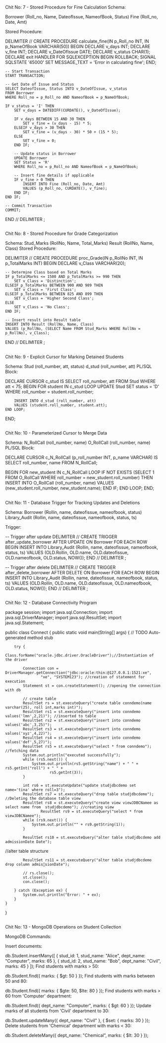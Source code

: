 Chit No: 7 - Stored Procedure for Fine Calculation
Schema:

Borrower (Roll_no, Name, DateofIssue, NameofBook, Status)
Fine (Roll_no, Date, Amt)

Stored Procedure:

DELIMITER //
CREATE PROCEDURE calculate_fine(IN p_Roll_no INT, IN p_NameOfBook VARCHAR(50))
BEGIN
    DECLARE v_days INT;
    DECLARE v_fine INT;
    DECLARE v_DateOfIssue DATE;
    DECLARE v_status CHAR(1);
    DECLARE exit HANDLER FOR SQLEXCEPTION
    BEGIN
        ROLLBACK;
        SIGNAL SQLSTATE '45000' SET MESSAGE_TEXT = 'Error in calculating fine';
    END;

    -- Start Transaction
    START TRANSACTION;

    -- Get Date of Issue and Status
    SELECT DateofIssue, Status INTO v_DateOfIssue, v_status
    FROM Borrower
    WHERE Roll_no = p_Roll_no AND NameofBook = p_NameOfBook;

    IF v_status = 'I' THEN
        SET v_days = DATEDIFF(CURDATE(), v_DateOfIssue);

        IF v_days BETWEEN 15 AND 30 THEN
            SET v_fine = (v_days - 15) * 5;
        ELSEIF v_days > 30 THEN
            SET v_fine = (v_days - 30) * 50 + (15 * 5);
        ELSE
            SET v_fine = 0;
        END IF;

        -- Update status in Borrower
        UPDATE Borrower
        SET Status = 'R'
        WHERE Roll_no = p_Roll_no AND NameofBook = p_NameOfBook;

        -- Insert fine details if applicable
        IF v_fine > 0 THEN
            INSERT INTO Fine (Roll_no, Date, Amt)
            VALUES (p_Roll_no, CURDATE(), v_fine);
        END IF;
    END IF;

    -- Commit Transaction
    COMMIT;
END //
DELIMITER ;

##

Chit No: 8 - Stored Procedure for Grade Categorization

Schema:
Stud_Marks (RollNo, Name, Total_Marks)
Result (RollNo, Name, Class)
Stored Procedure:

DELIMITER //
CREATE PROCEDURE proc_Grade(IN p_RollNo INT, IN p_TotalMarks INT)
BEGIN
    DECLARE v_Class VARCHAR(20);

    -- Determine Class based on Total Marks
    IF p_TotalMarks <= 1500 AND p_TotalMarks >= 990 THEN
        SET v_Class = 'Distinction';
    ELSEIF p_TotalMarks BETWEEN 900 AND 989 THEN
        SET v_Class = 'First Class';
    ELSEIF p_TotalMarks BETWEEN 825 AND 899 THEN
        SET v_Class = 'Higher Second Class';
    ELSE
        SET v_Class = 'No Class';
    END IF;

    -- Insert result into Result table
    INSERT INTO Result (RollNo, Name, Class)
    VALUES (p_RollNo, (SELECT Name FROM Stud_Marks WHERE RollNo = p_RollNo), v_Class);
END //
DELIMITER ;

##

Chit No: 9 - Explicit Cursor for Marking Detained Students

Schema:
Stud (roll_number, att, status)
d_stud (roll_number, att)
PL/SQL Block:

DECLARE
    CURSOR c_stud IS SELECT roll_number, att FROM Stud WHERE att < 75;
BEGIN
    FOR student IN c_stud LOOP
        UPDATE Stud SET status = 'D' WHERE roll_number = student.roll_number;

        INSERT INTO d_stud (roll_number, att)
        VALUES (student.roll_number, student.att);
    END LOOP;
END;

##

Chit No: 10 - Parameterized Cursor to Merge Data

Schema:
N_RollCall (roll_number, name)
O_RollCall (roll_number, name)
PL/SQL Block:

DECLARE
    CURSOR c_N_RollCall (p_roll_number INT, p_name VARCHAR) IS
        SELECT roll_number, name FROM N_RollCall;

BEGIN
    FOR new_student IN c_N_RollCall LOOP
        IF NOT EXISTS (SELECT 1 FROM O_RollCall WHERE roll_number = new_student.roll_number) THEN
            INSERT INTO O_RollCall (roll_number, name)
            VALUES (new_student.roll_number, new_student.name);
        END IF;
    END LOOP;
END;

##

Chit No: 11 - Database Trigger for Tracking Updates and Deletions

Schema:
Borrower (Rollin, name, dateofissue, nameofbook, status)
Library_Audit (Rollin, name, dateofissue, nameofbook, status, ts)

Trigger:

-- Trigger after update
DELIMITER //
CREATE TRIGGER after_update_borrower
AFTER UPDATE ON Borrower
FOR EACH ROW
BEGIN
    INSERT INTO Library_Audit (Rollin, name, dateofissue, nameofbook, status, ts)
    VALUES (OLD.Rollin, OLD.name, OLD.dateofissue, OLD.nameofbook, OLD.status, NOW());
END //
DELIMITER ;

-- Trigger after delete
DELIMITER //
CREATE TRIGGER after_delete_borrower
AFTER DELETE ON Borrower
FOR EACH ROW
BEGIN
    INSERT INTO Library_Audit (Rollin, name, dateofissue, nameofbook, status, ts)
    VALUES (OLD.Rollin, OLD.name, OLD.dateofissue, OLD.nameofbook, OLD.status, NOW());
END //
DELIMITER ;

##

Chit No: 12 - Database Connectivity Program

package session;
import java.sql.Connection;
import java.sql.DriverManager;
import java.sql.ResultSet;
import java.sql.Statement;

public class Connect {
    public static void main(String[] args) {
// TODO Auto-generated method stub

        try {
            Class.forName("oracle.jdbc.driver.OracleDriver");//Instantiation of the driver

            Connection con = DriverManager.getConnection("jdbc:oracle:thin:@127.0.0.1:1521:xe",
                    "xe", "SYSTEM123"); //creation of statement for execution
            Statement st = con.createStatement(); //opening the connection with db

            // create table
            ResultSet rs = st.executeQuery("create table conndemo(name varchar(25), roll int,marks int)");
            ResultSet rs1 = st.executeQuery("insert into conndemo values('lmn',2,21)"); //inserted to table
            ResultSet rs2 = st.executeQuery("insert into conndemo values('abc',3,25)");
            ResultSet rs3 = st.executeQuery("insert into conndemo values('xyz',4,22)");
            ResultSet rs4 = st.executeQuery("insert into conndemo values('def',5,27)");
            ResultSet rs5 = st.executeQuery("select * from conndemo"); //fetching data
            System.out.println("executed successfully");
            while (rs5.next()) {
                System.out.println(rs5.getString("name") + " " + rs5.getInt("roll") + " " +
                        rs5.getInt(3));
            }

            int rs6 = st.executeUpdate("update studjdbcdemo set name='tina' where roll=3");
            ResultSet rs7 = st.executeQuery("drop table studjdbcdemo"); //Deleting the database table view
            ResultSet rs8 = st.executeQuery("create view viewJDBCNamee as select name from  studjdbcdemo"); //creating view
                    ResultSet rs9 = st.executeQuery("select * from viewJDBCNamee");
            while (rs9.next()) {
                System.out.println("" + rs9.getString(1));
            }

            ResultSet rs10 = st.executeQuery("alter table studjdbcdemo add admissionDate Date");
//alter table structure

            ResultSet rs11 = st.executeQuery("alter table studjdbcdemo drop column admis￾sionDate");

            // rs.close();
            st.close();
            con.close();

        } catch (Exception ex) {
            System.out.println("Error: " + ex);
        }
    }
}

##

Chit No: 13 - MongoDB Operations on Student Collection

MongoDB Commands:

Insert documents:

db.Student.insertMany([
    { stud_id: 1, stud_name: "Alice", dept_name: "Computer", marks: 65 },
    { stud_id: 2, stud_name: "Bob", dept_name: "Civil", marks: 45 }
]);
Find students with marks > 50:

db.Student.find({ marks: { $gt: 50 } });
Find students with marks between 50 and 80:

db.Student.find({ marks: { $gte: 50, $lte: 80 } });
Find students with marks > 60 from 'Computer' department:

db.Student.find({ dept_name: "Computer", marks: { $gt: 60 } });
Update marks of all students from 'Civil' department to 30:

db.Student.updateMany({ dept_name: "Civil" }, { $set: { marks: 30 } });
Delete students from 'Chemical' department with marks < 30:

db.Student.deleteMany({ dept_name: "Chemical", marks: { $lt: 30 } });
